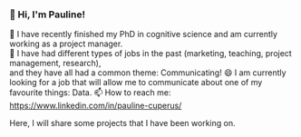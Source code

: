 ### 👋 Hi, I'm Pauline!
🔭 I have recently finished my PhD in cognitive science and am currently working as a project manager. <br />
💬 I have had different types of jobs in the past (marketing, teaching, project management, research), <br />
and they have all had a common theme: Communicating!
😄 I am currently looking for a job that will allow me to communicate about one of my favourite things: Data.
📫 How to reach me: https://www.linkedin.com/in/pauline-cuperus/

Here, I will share some projects that I have been working on.

<!--
**PaulineAC/PaulineAC** is a ✨ _special_ ✨ repository because its `README.md` (this file) appears on your GitHub profile.

Here are some ideas to get you started:

- 🔭 I’m currently working on ...
- 🌱 I’m currently learning ...
- 👯 I’m looking to collaborate on ...
- 🤔 I’m looking for help with ...
- 💬 Ask me about ...
- 📫 How to reach me: ...
- 😄 Pronouns: ...
- ⚡ Fun fact: ...
-->
